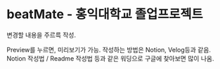 # beatMate - 홍익대학교 졸업프로젝트
변경할 내용을 주르륵 작성.

Preview를 누르면, 미리보기가 가능.
작성하는 방법은 Notion, Velog등과 같음.
Notion 작성법 / Readme 작성법 등과 같은 워딩으로 구글에 찾아보면 많이 나옴.
